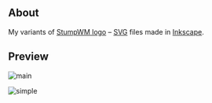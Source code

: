 ## About

My variants of
[StumpWM logo](https://github.com/stumpwm/stumpwm/wiki/NewLogo) –
[SVG](http://en.wikipedia.org/wiki/Svg) files made in
[Inkscape](http://www.inkscape.org/en/).

## Preview

![main](https://raw.githubusercontent.com/alezost/stumpwm-logo/master/stumpwm-logo.png)

![simple](https://raw.githubusercontent.com/alezost/stumpwm-logo/master/stumpwm-logo-strokes.png)

